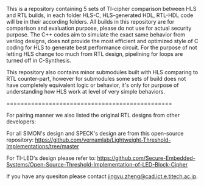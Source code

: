 This is a repository containing 5 sets of TI-cipher comparison between HLS and RTL builds, in each folder HLS-C, HLS-generated HDL, RTL-HDL code will be in their according folders. All builds in this repository are for comparison and evaluation purpose, please do not use for actual security purpose.
The C++ codes aim to simulate the exact same behavior from verilog designs, does not provide the most efficient and optimized style of C coding for HLS to generate best performance circuit.
For the purpose of not letting HLS change too much from RTL design, pipelining for loops are turned off in C-Synthesis.




This repository also contains minor submodules built with HLS comparing to RTL counter-part, however for submodules some sets of build does not have completely equivalent logic or behavior, it's only for purpose of understanding how HLS work at level of very simple behaviors.

===============================================

For pairing manner we also listed the original RTL designs from other developers:

For all SIMON's design and SPECK's design are from this open-source repository: https://github.com/vernamlab/Lightweight-Threshold-Implementations/tree/master

For TI-LED's design please refer to: https://github.com/Secure-Embedded-Systems/Open-Source-Threshold-Implementation-of-LED-Block-Cipher

If you have any quesiton please contact jingyu.zheng@cad.ict.e.titech.ac.jp.
